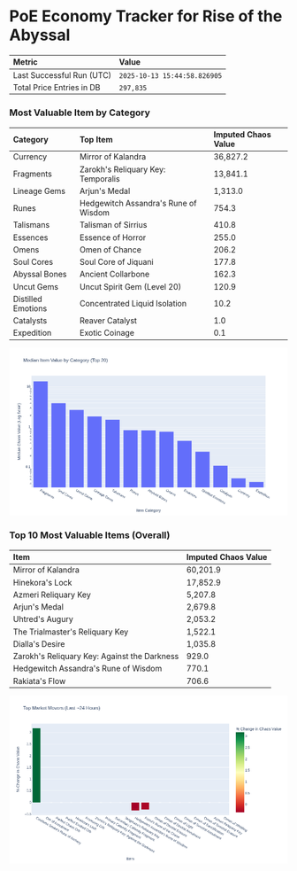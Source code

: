 # PoE Economy Tracker for Rise of the Abyssal

<!-- START_MAINTENANCE -->
| Metric | Value |
|:---|:---|
| Last Successful Run (UTC) | `2025-10-13 15:44:58.826905` |
| Total Price Entries in DB | `297,835` |

<!-- END_MAINTENANCE -->

<!-- START_DATAFRAME_DEBUG -->
<!-- END_DATAFRAME_DEBUG -->

<!-- START_CATEGORY_ANALYSIS -->
### Most Valuable Item by Category
| Category | Top Item | Imputed Chaos Value |
| :--- | :--- | :--- |
| Currency | Mirror of Kalandra | 36,827.2 |
| Fragments | Zarokh's Reliquary Key: Temporalis | 13,841.1 |
| Lineage Gems | Arjun's Medal | 1,313.0 |
| Runes | Hedgewitch Assandra's Rune of Wisdom | 754.3 |
| Talismans | Talisman of Sirrius | 410.8 |
| Essences | Essence of Horror | 255.0 |
| Omens | Omen of Chance | 206.2 |
| Soul Cores | Soul Core of Jiquani | 177.8 |
| Abyssal Bones | Ancient Collarbone | 162.3 |
| Uncut Gems | Uncut Spirit Gem (Level 20) | 120.9 |
| Distilled Emotions | Concentrated Liquid Isolation | 10.2 |
| Catalysts | Reaver Catalyst | 1.0 |
| Expedition | Exotic Coinage | 0.1 |


![Category Analysis Chart](charts/category_analysis.png)
<!-- END_ANALYSIS -->

<!-- START_ANALYSIS -->
### Top 10 Most Valuable Items (Overall)
| Item | Imputed Chaos Value |
| :--- | :--- |
| Mirror of Kalandra | 60,201.9 |
| Hinekora's Lock | 17,852.9 |
| Azmeri Reliquary Key | 5,207.8 |
| Arjun's Medal | 2,679.8 |
| Uhtred's Augury | 2,053.2 |
| The Trialmaster's Reliquary Key | 1,522.1 |
| Dialla's Desire | 1,035.8 |
| Zarokh's Reliquary Key: Against the Darkness | 929.0 |
| Hedgewitch Assandra's Rune of Wisdom | 770.1 |
| Rakiata's Flow | 706.6 |


![Market Movers Chart](charts/market_movers.png)
<!-- END_ANALYSIS -->
